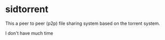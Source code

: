 # sidtorrent

This a peer to peer (p2p) file sharing system based
on the torrent system.

I don't have much time
